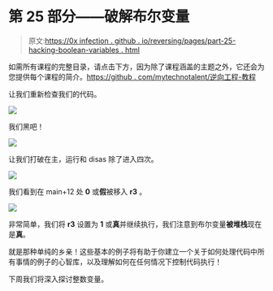 # 第 25 部分——破解布尔变量

> 原文:[https://0x infection . github . io/reversing/pages/part-25-hacking-boolean-variables . html](https://0xinfection.github.io/reversing/pages/part-25-hacking-boolean-variables.html)

如需所有课程的完整目录，请点击下方，因为除了课程涵盖的主题之外，它还会为您提供每个课程的简介。[https://github . com/mytechnotalent/逆向工程-教程](https://github.com/mytechnotalent/Reverse-Engineering-Tutorial)

让我们重新检查我们的代码。

![](../Images/a1199cb59efc8beb496a9c10912feee0.png)

我们黑吧！

![](../Images/180680b6df12a1086c5f78b6426064c4.png)

让我们打破在主，运行和 disas 除了进入四次。

![](../Images/a765bf0534e2748faf8d89f1b88daecb.png)

我们看到在 main+12 处 **0** 或**假**被移入 **r3** 。

![](../Images/505a29aa11c90f99135802d8b2268d1e.png)

非常简单，我们将 **r3** 设置为 **1** 或**真**并继续执行，我们注意到布尔变量**被堆栈**现在是**真**。

就是那种单纯的乡亲！这些基本的例子将有助于你建立一个关于如何处理代码中所有事情的例子的心智库，以及理解如何在任何情况下控制代码执行！

下周我们将深入探讨整数变量。